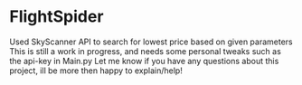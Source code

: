 # FlightSpider
Used SkyScanner API to search for lowest price based on given parameters
This is still a work in progress, and needs some personal tweaks such as the api-key in Main.py
Let me know if you have any questions about this project, ill be more then happy to explain/help!

